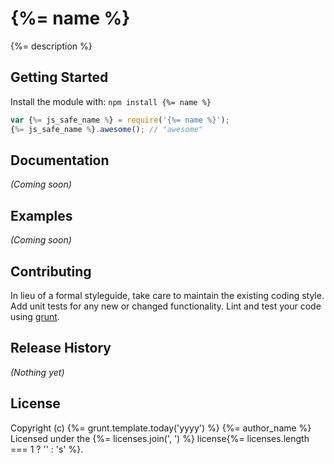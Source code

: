 # {%= name %}

{%= description %}

## Getting Started
Install the module with: `npm install {%= name %}`

```javascript
var {%= js_safe_name %} = require('{%= name %}');
{%= js_safe_name %}.awesome(); // "awesome"
```

## Documentation
_(Coming soon)_

## Examples
_(Coming soon)_

## Contributing
In lieu of a formal styleguide, take care to maintain the existing coding style. Add unit tests for any new or changed functionality. Lint and test your code using [grunt](https://github.com/gruntjs/grunt).

## Release History
_(Nothing yet)_

## License
Copyright (c) {%= grunt.template.today('yyyy') %} {%= author_name %}  
Licensed under the {%= licenses.join(', ') %} license{%= licenses.length === 1 ? '' : 's' %}.
